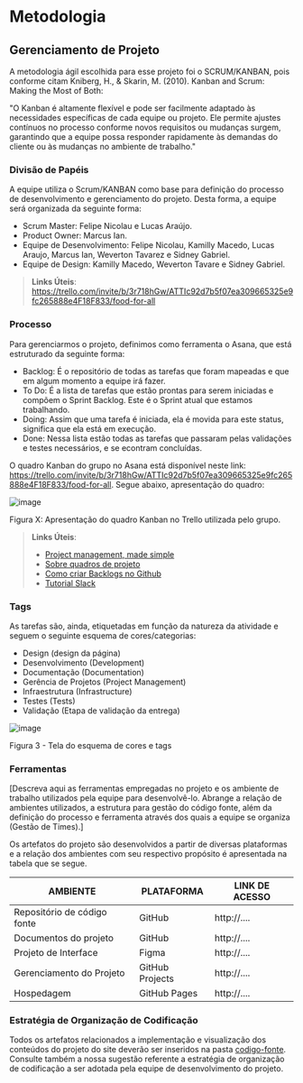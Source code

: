 
# Metodologia

## Gerenciamento de Projeto
A metodologia ágil escolhida para esse projeto foi o SCRUM/KANBAN, pois conforme citam Kniberg, H., & Skarin, M. (2010). Kanban and Scrum: Making the Most of Both:

"O Kanban é altamente flexível e pode ser facilmente adaptado às necessidades específicas de cada equipe ou projeto. Ele permite ajustes contínuos no processo conforme novos requisitos ou mudanças surgem, garantindo que a equipe possa responder rapidamente às demandas do cliente ou às mudanças no ambiente de trabalho."

### Divisão de Papéis

A equipe utiliza o Scrum/KANBAN como base para definição do processo de desenvolvimento e gerenciamento do projeto. Desta forma, a equipe será organizada da seguinte forma:

- Scrum Master: Felipe Nicolau e Lucas Araújo.
- Product Owner: Marcus Ian.
- Equipe de Desenvolvimento: Felipe Nicolau, Kamilly Macedo, Lucas Araujo, Marcus Ian, Weverton Tavarez e Sidney Gabriel.
- Equipe de Design: Kamilly Macedo, Weverton Tavare e Sidney Gabriel.

> **Links Úteis**:
https://trello.com/invite/b/3r718hGw/ATTIc92d7b5f07ea309665325e9fc265888e4F18F833/food-for-all

### Processo

Para gerenciarmos o projeto, definimos como ferramenta o Asana, que está estruturado da seguinte forma:
- Backlog: É o repositório de todas as tarefas que foram mapeadas e que em algum momento a equipe irá fazer. 
- To Do: É a lista de tarefas que estão prontas para serem iniciadas e compõem o Sprint Backlog. Este é o Sprint atual que estamos trabalhando. 
- Doing: Assim que uma tarefa é iniciada, ela é movida para este status, significa que ela está em execução.
- Done: Nessa lista estão todas as tarefas que passaram pelas validações e testes necessários, e se econtram concluídas.

O quadro Kanban do grupo no Asana está disponível neste link: https://trello.com/invite/b/3r718hGw/ATTIc92d7b5f07ea309665325e9fc265888e4F18F833/food-for-all. Segue abaixo, apresentação do quadro:

![image](https://github.com/ICEI-PUC-Minas-PMV-ADS/pmv-ads-2024-1-e1-proj-web-t7-projeto-ong/assets/160440848/e1bbb1e4-8959-4581-88ec-13c38c664944)


Figura X: Apresentação do quadro Kanban no Trello utilizada pelo grupo.

> **Links Úteis**:
> - [Project management, made simple](https://github.com/features/project-management/)
> - [Sobre quadros de projeto](https://docs.github.com/pt/github/managing-your-work-on-github/about-project-boards)
> - [Como criar Backlogs no Github](https://www.youtube.com/watch?v=RXEy6CFu9Hk)
> - [Tutorial Slack](https://slack.com/intl/en-br/)


### Tags
<p>As tarefas são, ainda, etiquetadas em função da natureza da atividade e seguem o seguinte esquema de cores/categorias:</p>

<ul>
  <li>Design (design da página)</li>
  <li>Desenvolvimento (Development)</li>
  <li>Documentação (Documentation)</li>
  <li>Gerência de Projetos (Project Management)</li>
  <li>Infraestrutura (Infrastructure)</li>
  <li>Testes (Tests)</li>
  <li>Validação (Etapa de validação da entrega)</li>
</ul>



  ![image](https://github.com/ICEI-PUC-Minas-PMV-ADS/pmv-ads-2024-1-e1-proj-web-t7-projeto-ong/assets/160440848/5f9c600a-f535-4ae3-b975-3d9bf9e90e02)

    

Figura 3 - Tela do esquema de cores e tags
  
### Ferramentas

[Descreva aqui as ferramentas empregadas no projeto e os ambiente de trabalho utilizados pela  equipe para desenvolvê-lo. Abrange a relação de ambientes utilizados, a estrutura para gestão do código fonte, além da definição do processo e ferramenta através dos quais a equipe se organiza (Gestão de Times).]

Os artefatos do projeto são desenvolvidos a partir de diversas plataformas e a relação dos ambientes com seu respectivo propósito é apresentada na tabela que se segue.

| AMBIENTE                            | PLATAFORMA                         | LINK DE ACESSO                         |
|-------------------------------------|------------------------------------|----------------------------------------|
| Repositório de código fonte         | GitHub                             | http://....                            |
| Documentos do projeto               | GitHub                             | http://....                            |
| Projeto de Interface                | Figma                              | http://....                            |
| Gerenciamento do Projeto            | GitHub Projects                    | http://....                            |
| Hospedagem                          | GitHub Pages                       | http://....                            |


### Estratégia de Organização de Codificação 

Todos os artefatos relacionados a implementação e visualização dos conteúdos do projeto do site deverão ser inseridos na pasta [codigo-fonte](http://https://github.com/ICEI-PUC-Minas-PMV-ADS/WebApplicationProject-Template-v2/tree/main/codigo-fonte). Consulte também a nossa sugestão referente a estratégia de organização de codificação a ser adotada pela equipe de desenvolvimento do projeto.
